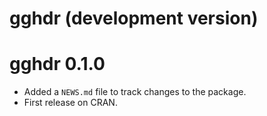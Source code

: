 # gghdr (development version)

# gghdr 0.1.0

* Added a `NEWS.md` file to track changes to the package.
* First release on CRAN.
